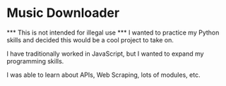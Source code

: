 # Music Downloader

*** This is not intended for illegal use ***
I wanted to practice my Python skills and decided this would be a cool project to take on.

I have traditionally worked in JavaScript, but I wanted to expand my programming skills. 

I was able to learn about APIs, Web Scraping, lots of modules, etc. 
